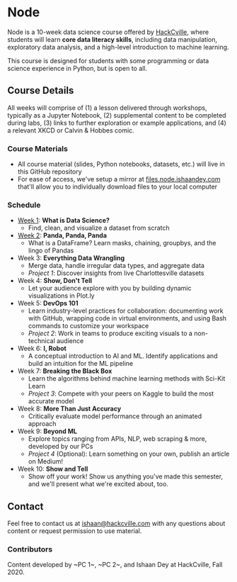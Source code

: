 # Node

Node is a 10-week data science course offered by [HackCville](https://hackcville.com/), where students will learn **core data literacy skills**, including data manipulation, exploratory data analysis, and a high-level introduction to machine learning. 

This course is designed for students with some programming or data science experience in Python, but is open to all. 

## Course Details 
All weeks will comprise of (1) a lesson delivered through workshops, typically as a Jupyter Notebook, (2) supplemental content to be completed during labs, (3) links to further exploration or example applications, and (4) a relevant XKCD or Calvin & Hobbes comic. 

### Course Materials
- All course material (slides, Python notebooks, datasets, etc.) will live in this GitHub repository
- For ease of access, we've setup a mirror at [files.node.ishaandey.com](https://files.node.ishaandey.com/) that'll allow you to individually download files to your local computer 

### Schedule
- [Week 1](./week-1): **What is Data Science?** 
    - Find, clean, and visualize a dataset from scratch
- [Week 2](./week-2): **Panda, Panda, Panda** 
    - What is a DataFrame? Learn masks, chaining, groupbys, and the lingo of Pandas
- Week 3: **Everything Data Wrangling** 
    - Merge data, handle irregular data types, and aggregate data 
    - *Project 1*: Discover insights from live Charlottesville datasets
- Week 4: **Show, Don't Tell** 
    - Let your audience explore with you by building dynamic visualizations in Plot.ly 
- Week 5: **DevOps 101** 
    - Learn industry-level practices for collaboration: documenting work with GitHub, wrapping code in virtual environments, and using Bash commands to customize your workspace
    - *Project 2*: Work in teams to produce exciting visuals to a non-technical audience 
- Week 6: **I, Robot** 
    - A conceptual introduction to AI and ML. Identify applications and build an intuition for the ML pipeline
- Week 7: **Breaking the Black Box** 
    - Learn the algorithms behind machine learning methods with Sci-Kit Learn
    - *Project 3*: Compete with your peers on Kaggle to build the most accurate model
- Week 8: **More Than Just Accuracy** 
    - Critically evaluate model performance through an animated approach
- Week 9: **Beyond ML** 
    - Explore topics ranging from APIs, NLP, web scraping & more, developed by our PCs
    - *Project 4* (Optional): Learn something on your own, publish an article on Medium!
- Week 10: **Show and Tell** 
    - Show off your work! Show us anything you've made this semester, and we'll present what we're excited about, too.

## Contact
Feel free to contact us at ishaan@hackcville.com with any questions about content or request permission to use material.

### Contributors
Content developed by ~PC 1~, ~PC 2~, and Ishaan Dey at HackCville, Fall 2020. 
